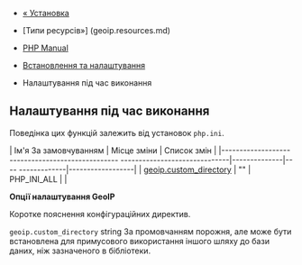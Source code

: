 - [« Установка](geoip.installation.md)
- [Типи ресурсів»] (geoip.resources.md)

- [PHP Manual](index.md)
- [Встановлення та налаштування](geoip.setup.md)
- Налаштування під час виконання

## Налаштування під час виконання

Поведінка цих функцій залежить від установок `php.ini`.

| Ім'я За замовчуванням | Місце зміни | Список змін |
|------------------------------------------------- ------------------------------|--------------|---- -------------|------------------|
| [geoip.custom_directory](geoip.configuration.md#ini.geoip.custom-directory) | "" | PHP_INI_ALL | |

**Опції налаштування GeoIP**

Коротке пояснення конфігураційних директив.

`geoip.custom_directory` string
За промовчанням порожня, але може бути встановлена для примусового
використання іншого шляху до бази даних, ніж зазначеного в
бібліотеки.
